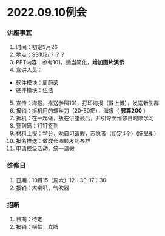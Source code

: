 # 2022.09.10例会

### 讲座事宜

1. 时间：初定9月26
2. 地点：SB102/？？？
3. PPT内容：参考101，适当简化，**增加图片演示**
4. 宣讲人员：

- 软件模块：周蔚荣
- 硬件模块：伍浩

5. 宣传：海报，推送参照101，打印海报（戴上博），发送新生群
6. 报销：拆机用的螺丝刀（20-30把），海报（ **预算200** ）
7. 拆机：在一起做，放在讲座最后，并引导至维修日观摩学习
8. 签到码：钉钉签到
9. 材料上报：学分，晚自习请假，志愿者（初定4个）(陈昱衡)
10. 报名推送：做成长图转发到各群
11. 申请校级活动，统一请假

### 维修日

1. 日期：10月15（周六）12：30-17：30
2. 报销：大喇叭，气吹器

### 招新

1. 日期：待定
2. 报销：横幅，立牌
